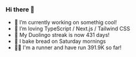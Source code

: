 ### Hi there 👋

- 🔭 I’m currently working on somethig cool!
- 🌱 I’m loving TypeScript / Next.js / Tailwind CSS
- 🦜 My Duolingo streak is now 431 days!
- 🥖 I bake bread on Saturday mornings
- 🏃🏻 I'm a runner and have run 391.9K so far!


<!--
**yutaroishiwata/yutaroishiwata** is a ✨ _special_ ✨ repository because its `README.md` (this file) appears on your GitHub profile.

Here are some ideas to get you started:

- 🔭 I’m currently working on ...
- 🌱 I’m currently learning ...
- 👯 I’m looking to collaborate on ...
- 🤔 I’m looking for help with ...
- 💬 Ask me about ...
- 📫 How to reach me: ...
- 😄 Pronouns: ...
- ⚡ Fun fact: ...
-->

